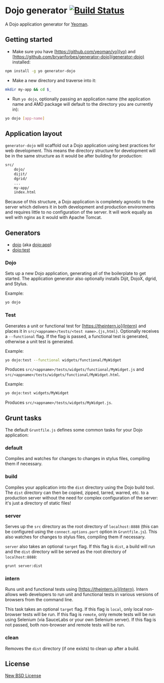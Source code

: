 # Dojo generator [![Build Status](https://secure.travis-ci.org/bryanforbes/generator-dojo.png?branch=master)](https://travis-ci.org/bryanforbes/generator-dojo)

A Dojo application generator for [Yeoman](http://yeoman.io).


## Getting started

* Make sure you have [https://github.com/yeoman/yo](yo) and [https://github.com/bryanforbes/generator-dojo](generator-dojo) installed:
```bash
npm install -g yo generator-dojo
```
* Make a new directory and traverse into it:
```bash
mkdir my-app && cd $_
```
* Run `yo dojo`, optionally passing an application name (the application name and AMD package will default to the directory you are currently in):
```bash
yo dojo [app-name]
```

## Application layout

`generator-dojo` will scaffold out a Dojo application using best practices for web development. This means the directory structure for development will be in the same structure as it would be after building for production:

```bash
src/
    dojo/
	dijit/
	dgrid/
	...
	my-app/
	index.html
```

Because of this structure, a Dojo application is completely agnostic to the server which delivers it in both development and production environments and requires little to no configuration of the server. It will work equally as well with nginx as it would with Apache Tomcat.

## Generators

* [dojo](#dojo) (aka [dojo:app](#dojo))
* [dojo:test](#test)

### Dojo

Sets up a new Dojo application, generating all of the boilerplate to get started. The application generator also optionally installs Dijit, DojoX, dgrid, and Stylus.

Example:
```bash
yo dojo
```

### Test

Generates a unit or functional test for [https://theintern.io](Intern) and places it in `src/<appname>/tests/<test name>.{js,html}`. Optionally receives a `--functional` flag. If the flag is passed, a functional test is generated, otherwise a unit test is generated.

Example:
```bash
yo dojo:test --functional widgets/functional/MyWidget
```

Produces `src/<appname>/tests/widgets/functional/MyWidget.js` and `src/<appname>/tests/widgets/functional/MyWidget.html`.

Example:
```bash
yo dojo:test widgets/MyWidget
```

Produces `src/<appname>/tests/widgets/MyWidget.js`.

## Grunt tasks

The default `Gruntfile.js` defines some common tasks for your Dojo application:

### default

Compiles and watches for changes to changes in stylus files, compiling them if necessary.

### build

Compiles your application into the `dist` directory using the Dojo build tool. The `dist` directory can then be copied, zipped, tarred, warred, etc. to a production server without the need for complex configuration of the server: it's just a directory of static files!

### server

Serves up the `src` directory as the root directory of `localhost:8888` (this can be configured using the `connect.options.port` option in `Gruntfile.js`). This also watches for changes to stylus files, compiling them if necessary.

`server` also takes an optional `target` flag. If this flag is `dist`, a build will run and the `dist` directory will be served as the root directory of `localhost:8888`:

```bash
grunt server:dist
```

### intern

Runs unit and functional tests using [https://theintern.io](Intern). Intern allows web developers to run unit and functional tests in various versions of browsers from the command line.

This task takes an optional `target` flag. If this flag is `local`, only local non-browser tests will be run. If this flag is `remote`, only remote tests will be run using Selenium (via SauceLabs or your own Selenium server). If this flag is not passed, both non-browser and remote tests will be run.

### clean

Removes the `dist` directory (if one exists) to clean up after a build.

## License

[New BSD License](LICENSE)
